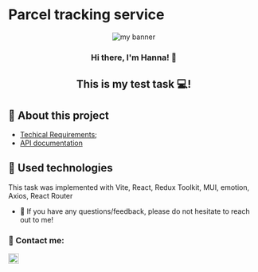 # Parcel tracking service

<p align="center">
  <img src="https://user-images.githubusercontent.com/105170538/236946232-864d4a11-0d21-45da-ad80-e4cc8a245ddb.png" alt="my banner">
</p>

<h3 align="center">
Hi there, I'm Hanna! 👋
</h3>

<h2 align="center">
This is my test task 💻!
</h2>

## 🌱 About this project

- [Techical Requirements](https://docs.google.com/presentation/d/1ijcRHtZ6GhJphTsFL9JJOrEPKGCI9EykAyqyxfyWnCA/edit#slide=id.g89488fde73_0_8);
- [API documentation](https://developers.novaposhta.ua/documentation)


## 💼 Used technologies

This task was implemented with Vite, React, Redux Toolkit,
MUI, emotion, Axios, React Router

- 💬 If you have any questions/feedback, please do not hesitate to reach out to
  me!

### 🤝 Contact me:

<a href="https://www.linkedin.com/in/hanna-konchakovska/"><img align="left" src="https://raw.githubusercontent.com/yushi1007/yushi1007/main/images/linkedin.svg" alt="Hanna | LinkedIn" width="21px"/></a>

